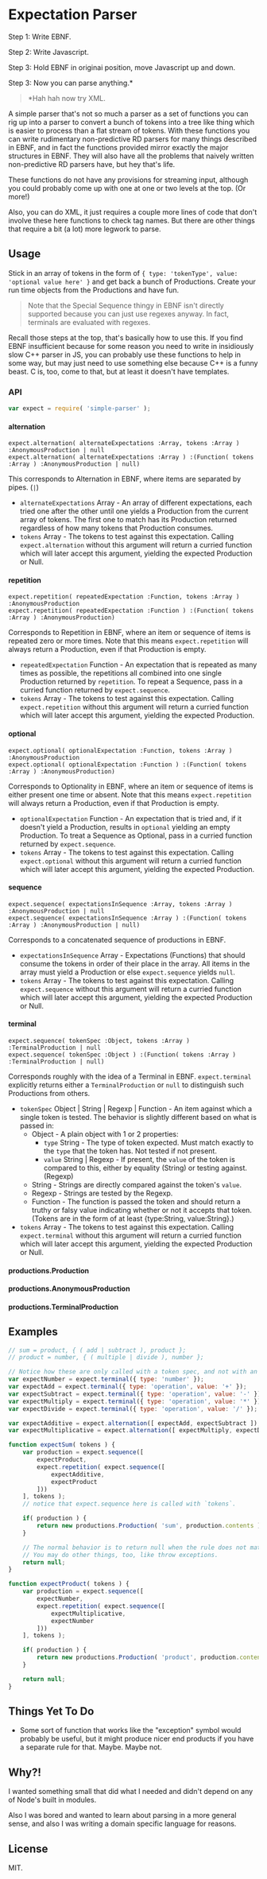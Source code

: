 Expectation Parser
==================

Step 1: Write EBNF.

Step 2: Write Javascript.

Step 3: Hold EBNF in originai position, move Javascript up and down.

Step 3: Now you can parse anything.*

> *Hah hah now try XML.

A simple parser that's not so much a parser as a set of functions you can rig up into a parser to convert a bunch of tokens into a tree like thing which is easier to process than a flat stream of tokens.  With these functions you can write rudimentary non-predictive RD parsers for many things described in EBNF, and in fact the functions provided mirror exactly the major structures in EBNF.  They will also have all the problems that naively written non-predictive RD parsers have, but hey that's life.

These functions do not have any provisions for streaming input, although you could probably come up with one at one or two levels at the top.  (Or more!)

Also, you can do XML, it just requires a couple more lines of code that don't involve these here functions to check tag names.  But there are other things that require a bit (a lot) more legwork to parse.



Usage
-----

Stick in an array of tokens in the form of `{ type: 'tokenType', value: 'optional value here' }` and get back a bunch of Productions.  Create your run time objects from the Productions and have fun.

> Note that the Special Sequence thingy in EBNF isn't directly supported because you can just use regexes anyway.  In fact, terminals are evaluated with regexes.

Recall those steps at the top, that's basically how to use this.  If you find EBNF insufficient because for some reason you need to write in insidiously slow C++ parser in JS, you can probably use these functions to help in some way, but may just need to use something else because C++ is a funny beast.  C is, too, come to that, but at least it doesn't have templates.

### API

```js
var expect = require( 'simple-parser' );
```

#### alternation

```
expect.alternation( alternateExpectations :Array, tokens :Array ) :AnonymousProduction | null
expect.alternation( alternateExpectations :Array ) :(Function( tokens :Array ) :AnonymousProduction | null)
```

This corresponds to Alternation in EBNF, where items are separated by pipes. (`|`)

- `alternateExpectations` Array - An array of different expectations, each tried one after the other until one yields a Production from the current array of tokens.  The first one to match has its Production returned regardless of how many tokens that Production consumes.
- `tokens` Array - The tokens to test against this expectation.  Calling `expect.alternation` without this argument will return a curried function which will later accept this argument, yielding the expected Production or Null.

#### repetition

```
expect.repetition( repeatedExpectation :Function, tokens :Array ) :AnonymousProduction
expect.repetition( repeatedExpectation :Function ) :(Function( tokens :Array ) :AnonymousProduction)
```

Corresponds to Repetition in EBNF, where an item or sequence of items is repeated zero or more times.  Note that this means `expect.repetition` will always return a Production, even if that Production is empty.

- `repeatedExpectation` Function - An expectation that is repeated as many times as possible, the repetitions all combined into one single Production returned by `repetition`.  To repeat a Sequence, pass in a curried function returned by `expect.sequence`.
- `tokens` Array - The tokens to test against this expectation.  Calling `expect.repetition` without this argument will return a curried function which will later accept this argument, yielding the expected Production.

#### optional

```
expect.optional( optionalExpectation :Function, tokens :Array ) :AnonymousProduction
expect.optional( optionalExpectation :Function ) :(Function( tokens :Array ) :AnonymousProduction)
```

Corresponds to Optionality in EBNF, where an item or sequence of items is either present one time or absent.  Note that this means `expect.repetition` will always return a Production, even if that Production is empty.

- `optionalExpectation` Function - An expectation that is tried and, if it doesn't yield a Production, results in `optional` yielding an empty Production.  To treat a Sequence as Optional, pass in a curried function returned by `expect.sequence`.
- `tokens` Array - The tokens to test against this expectation.  Calling `expect.optional` without this argument will return a curried function which will later accept this argument, yielding the expected Production.

#### sequence

```
expect.sequence( expectationsInSequence :Array, tokens :Array ) :AnonymousProduction | null
expect.sequence( expectationsInSequence :Array ) :(Function( tokens :Array ) :AnonymousProduction | null)
```

Corresponds to a concatenated sequence of productions in EBNF.

- `expectationsInSequence` Array - Expectations (Functions) that should consume the tokens in order of their place in the array.  All items in the array must yield a Production or else `expect.sequence` yields `null`.
- `tokens` Array - The tokens to test against this expectation.  Calling `expect.sequence` without this argument will return a curried function which will later accept this argument, yielding the expected Production or Null.

#### terminal

```
expect.sequence( tokenSpec :Object, tokens :Array ) :TerminalProduction | null
expect.sequence( tokenSpec :Object ) :(Function( tokens :Array ) :TerminalProduction | null)
```

Corresponds roughly with the idea of a Terminal in EBNF.  `expect.terminal` explicitly returns either a `TerminalProduction` or `null` to distinguish such Productions from others.

- `tokenSpec` Object | String | Regexp | Function - An item against which a single token is tested.  The behavior is slightly different based on what is passed in:
	- Object - A plain object with 1 or 2 properties:
		- `type` String - The type of token expected.  Must match exactly to the `type` that the token has.  Not tested if not present.
		- `value` String | Regexp - If present, the `value` of the token is compared to this, either by equality (String) or testing against. (Regexp)
	- String - Strings are directly compared against the token's `value`.
	- Regexp - Strings are tested by the Regexp.
	- Function - The function is passed the token and should return a truthy or falsy value indicating whether or not it accepts that token.  (Tokens are in the form of at least {type:String, value:String}.)
- `tokens` Array - The tokens to test against this expectation.  Calling `expect.terminal` without this argument will return a curried function which will later accept this argument, yielding the expected Production or Null.

#### productions.Production

#### productions.AnonymousProduction

#### productions.TerminalProduction



Examples
--------

```js
// sum = product, { ( add | subtract ), product };
// product = number, { ( multiple | divide ), number };

// Notice how these are only called with a token spec, and not with an array of tokens.
var expectNumber = expect.terminal({ type: 'number' });
var expectAdd = expect.terminal({ type: 'operation', value: '+' });
var expectSubtract = expect.terminal({ type: 'operation', value: '-' });
var expectMultiply = expect.terminal({ type: 'operation', value: '*' });
var expectDivide = expect.terminal({ type: 'operation', value: '/' });

var expectAdditive = expect.alternation([ expectAdd, expectSubtract ]);
var expectMultiplicative = expect.alternation([ expectMultiply, expectDivide ]);

function expectSum( tokens ) {
	var production = expect.sequence([
		expectProduct,
		expect.repetition( expect.sequence([
			expectAdditive,
			expectProduct
		]))
	], tokens );
	// notice that expect.sequence here is called with `tokens`.

	if( production ) {
		return new productions.Production( 'sum', production.contents );
	}

	// The normal behavior is to return null when the rule does not match.
	// You may do other things, too, like throw exceptions.
	return null;
}

function expectProduct( tokens ) {
	var production = expect.sequence([
		expectNumber,
		expect.repetition( expect.sequence([
			expectMultiplicative,
			expectNumber
		]))
	], tokens );

	if( production ) {
		return new productions.Production( 'product', production.contents );
	}

	return null;
}
```



Things Yet To Do
----------------

- Some sort of function that works like the "exception" symbol would probably be useful, but it might produce nicer end products if you have a separate rule for that.  Maybe.  Maybe not.



Why?!
-----

I wanted something small that did what I needed and didn't depend on any of Node's built in modules.

Also I was bored and wanted to learn about parsing in a more general sense, and also I was writing a domain specific language for reasons.



License
-------

MIT.
